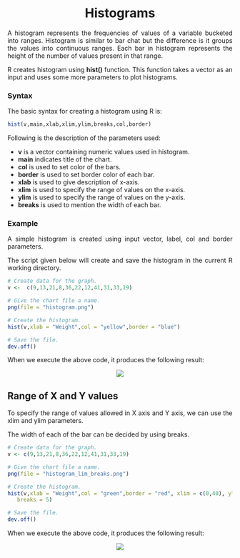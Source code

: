 <div align='justify'>

# <div align='center'>Histograms</div>

A histogram represents the frequencies of values of a variable bucketed into ranges. Histogram is similar to bar chat but the difference is it groups the values into continuous ranges. Each bar in histogram represents the height of the number of values present in that range.

R creates histogram using **hist()** function. This function takes a vector as an input and uses some more parameters to plot histograms.

### Syntax

The basic syntax for creating a histogram using R is:

```r
hist(v,main,xlab,xlim,ylim,breaks,col,border)
```

Following is the description of the parameters used:

- **v** is a vector containing numeric values used in histogram.
- **main** indicates title of the chart.
- **col** is used to set color of the bars.
- **border** is used to set border color of each bar.
- **xlab** is used to give description of x-axis.
- **xlim** is used to specify the range of values on the x-axis.
- **ylim** is used to specify the range of values on the y-axis.
- **breaks** is used to mention the width of each bar.

### Example

A simple histogram is created using input vector, label, col and border parameters.

The script given below will create and save the histogram in the current R working directory.

```r
# Create data for the graph.
v <-  c(9,13,21,8,36,22,12,41,31,33,19)

# Give the chart file a name.
png(file = "histogram.png")

# Create the histogram.
hist(v,xlab = "Weight",col = "yellow",border = "blue")

# Save the file.
dev.off()
```

When we execute the above code, it produces the following result:

<div align='center'>
  <img src='https://www.tutorialspoint.com/r/images/histogram.png'>
</div>

## Range of X and Y values

To specify the range of values allowed in X axis and Y axis, we can use the xlim and ylim parameters.

The width of each of the bar can be decided by using breaks.

```r
# Create data for the graph.
v <- c(9,13,21,8,36,22,12,41,31,33,19)

# Give the chart file a name.
png(file = "histogram_lim_breaks.png")

# Create the histogram.
hist(v,xlab = "Weight",col = "green",border = "red", xlim = c(0,40), ylim = c(0,5),
   breaks = 5)

# Save the file.
dev.off()
```

When we execute the above code, it produces the following result:

<div align='center'>
  <img src='https://www.tutorialspoint.com/r/images/histogram_lim_breaks.png'>
</div>

</div>
